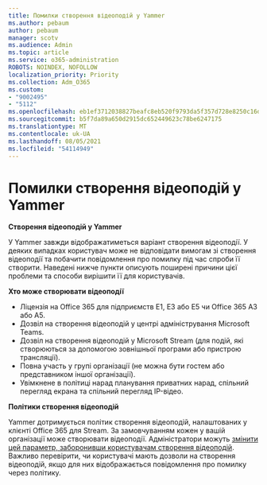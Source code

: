 ```yaml
---
title: Помилки створення відеоподій у Yammer
ms.author: pebaum
author: pebaum
manager: scotv
ms.audience: Admin
ms.topic: article
ms.service: o365-administration
ROBOTS: NOINDEX, NOFOLLOW
localization_priority: Priority
ms.collection: Adm_O365
ms.custom:
- "9002495"
- "5112"
ms.openlocfilehash: eb1ef3712038827beafc8eb520f9793da5f357d728e8250c16d88a99b8b5fe20
ms.sourcegitcommit: b5f7da89a650d2915dc652449623c78be6247175
ms.translationtype: MT
ms.contentlocale: uk-UA
ms.lasthandoff: 08/05/2021
ms.locfileid: "54114949"
---
```

# <a name="live-events-in-yammer-creation-errors"></a>Помилки створення відеоподій у Yammer

**Створення відеоподій у Yammer**

У Yammer завжди відображатиметься варіант створення відеоподії. У деяких випадках користувач може не відповідати вимогам зі створення відеоподії та побачити повідомлення про помилку під час спроби її створити. Наведені нижче пункти описують поширені причини цієї проблеми та способи вирішити її для користувачів.

**Хто може створювати відеоподії**
- Ліцензія на Office 365 для підприємств E1, E3 або E5 чи Office 365 A3 або A5.
- Дозвіл на створення відеоподій у центрі адміністрування Microsoft Teams.
- Дозвіл на створення відеоподій у Microsoft Stream (для подій, які створюються за допомогою зовнішньої програми або пристрою трансляції).
- Повна участь у групі організації (не можна бути гостем або представником іншої організації).
- Увімкнене в політиці нарад планування приватних нарад, спільний перегляд екрана та спільний перегляд IP-відео.

**Політики створення відеоподій**

Yammer дотримується політик створення відеоподій, налаштованих у клієнті Office 365 для Stream. За замовчуванням кожен у вашій організації може створювати відеоподії. Адміністратори можуть [змінити цей параметр, заборонивши користувачам створення відеоподій](https://docs.microsoft.com/stream/live-event-administration#enabling-and-restricting-users-to-creating). Важливо перевірити, чи користувачі мають дозволи на створення відеоподій, якщо для них відображається повідомлення про помилку через політику.
